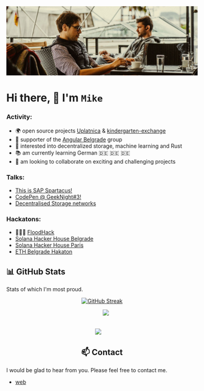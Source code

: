 <img src="./src/mvp-workshop.jpeg" />

# Hi there, 👋 I'm `Mike`

### Activity:
- 🌍 open source projects [Uplatnica](https://github.com/Code-for-Serbia/uplatnica) & [kindergarten-exchange](https://github.com/trkin/kindergarten-exchange)
- 📣 supporter of the [Angular Belgrade](https://twitter.com/angularbelgrade) group
- 🫙 interested into decentralized storage, machine learning and Rust  
- 📚 am currently learning German 🇩🇪 🇩🇪 🇩🇪
- 👯 am looking to collaborate on exciting and challenging projects

### Talks:

- [This is SAP Spartacus!](https://www.youtube.com/watch?v=0RWV5H8qKoc&t=71s)
- [CodePen @ GeekNight#3!](https://youtu.be/CNoo5XM6lhg?t=4231)
- [Decentralised Storage networks](https://drive.google.com/file/d/1su-4upieOswXP0ZZSxcblOFIulvuLCwL/view?usp=share_link)


### Hackatons:

- 🥇🥇🥇 [FloodHack](https://www.rts.rs/page/magazine/ci/story/1880/%D0%A2%D0%B5%D1%85%D0%BD%D0%BE%D0%BB%D0%BE%D0%B3%D0%B8%D1%98a/1625000/%D0%9F%D1%80%D0%BE%D0%B3%D1%80%D0%B0%D0%BC%D0%B5%D1%80%D0%B8+%D1%83+%D0%B1%D0%BE%D1%80%D0%B1%D0%B8+%D0%BF%D1%80%D0%BE%D1%82%D0%B8%D0%B2+%D0%BF%D0%BE%D0%BF%D0%BB%D0%B0%D0%B2%D0%B0.html)
- [Solana Hacker House Belgrade](https://www.youtube.com/watch?v=U5v1jLaoThQ&t=942s)
- [Solana Hacker House Paris](https://youtu.be/-t-QstA2Nng?t=6128)
- [ETH Belgrade Hakaton](https://www.loom.com/share/37ec3116acbf44b98b0835b8b5893f89)

## :bar_chart: GitHub Stats

Stats of which I'm most proud.

<div align="center">

  [![GitHub Streak](https://github-readme-streak-stats.herokuapp.com?user=itmilos&theme=merko&date_format=j%20M%5B%20Y%5D)](https://git.io/streak-stats)

  <img height="175px" src="https://github-readme-stats.vercel.app/api?username=itmilos&show_icons=true&theme=tokyonight&include_all_commits=true&count_private=true&border_radius=0&hide_border=true"/>

  <img style="margin-bottom: 50px;" height="175px" src="https://github-readme-stats.vercel.app/api/top-langs/?username=itmilos&layout=compact&langs_count=9&border_radius=0&hide_border=true&theme=tokyonight&card_width=319"/>

<div>


## :mailbox: Contact
<div align='left'>

  I would be glad to hear from you. Please feel free to contact me.

  - [web](https://www.technical.pm/)

<div>
